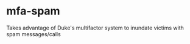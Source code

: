 # mfa-spam
Takes advantage of Duke's multifactor system to inundate victims with spam messages/calls
